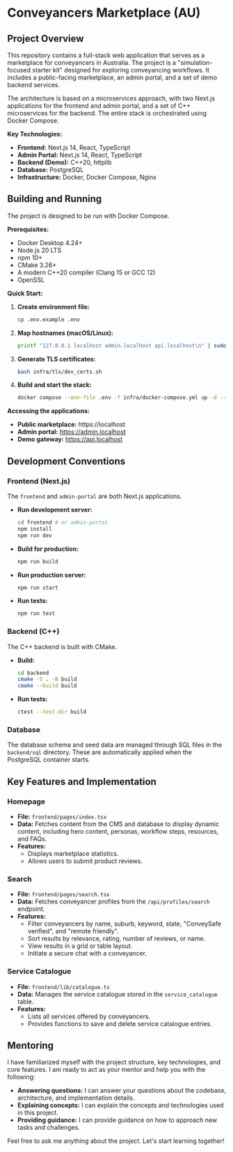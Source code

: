 # Conveyancers Marketplace (AU)

## Project Overview

This repository contains a full-stack web application that serves as a marketplace for conveyancers in Australia. The project is a "simulation-focused starter kit" designed for exploring conveyancing workflows. It includes a public-facing marketplace, an admin portal, and a set of demo backend services.

The architecture is based on a microservices approach, with two Next.js applications for the frontend and admin portal, and a set of C++ microservices for the backend. The entire stack is orchestrated using Docker Compose.

**Key Technologies:**

*   **Frontend:** Next.js 14, React, TypeScript
*   **Admin Portal:** Next.js 14, React, TypeScript
*   **Backend (Demo):** C++20, httplib
*   **Database:** PostgreSQL
*   **Infrastructure:** Docker, Docker Compose, Nginx

## Building and Running

The project is designed to be run with Docker Compose.

**Prerequisites:**

*   Docker Desktop 4.24+
*   Node.js 20 LTS
*   npm 10+
*   CMake 3.26+
*   A modern C++20 compiler (Clang 15 or GCC 12)
*   OpenSSL

**Quick Start:**

1.  **Create environment file:**
    ```bash
    cp .env.example .env
    ```
2.  **Map hostnames (macOS/Linux):**
    ```bash
    printf "127.0.0.1 localhost admin.localhost api.localhost\n" | sudo tee -a /etc/hosts
    ```
3.  **Generate TLS certificates:**
    ```bash
    bash infra/tls/dev_certs.sh
    ```
4.  **Build and start the stack:**
    ```bash
    docker compose --env-file .env -f infra/docker-compose.yml up -d --build
    ```

**Accessing the applications:**

*   **Public marketplace:** https://localhost
*   **Admin portal:** https://admin.localhost
*   **Demo gateway:** https://api.localhost

## Development Conventions

### Frontend (Next.js)

The `frontend` and `admin-portal` are both Next.js applications.

*   **Run development server:**
    ```bash
    cd frontend # or admin-portal
    npm install
    npm run dev
    ```
*   **Build for production:**
    ```bash
    npm run build
    ```
*   **Run production server:**
    ```bash
    npm run start
    ```
*   **Run tests:**
    ```bash
    npm run test
    ```

### Backend (C++)

The C++ backend is built with CMake.

*   **Build:**
    ```bash
    cd backend
    cmake -S . -B build
    cmake --build build
    ```
*   **Run tests:**
    ```bash
    ctest --test-dir build
    ```

### Database

The database schema and seed data are managed through SQL files in the `backend/sql` directory. These are automatically applied when the PostgreSQL container starts.

## Key Features and Implementation

### Homepage

*   **File:** `frontend/pages/index.tsx`
*   **Data:** Fetches content from the CMS and database to display dynamic content, including hero content, personas, workflow steps, resources, and FAQs.
*   **Features:** 
    *   Displays marketplace statistics.
    *   Allows users to submit product reviews.

### Search

*   **File:** `frontend/pages/search.tsx`
*   **Data:** Fetches conveyancer profiles from the `/api/profiles/search` endpoint.
*   **Features:** 
    *   Filter conveyancers by name, suburb, keyword, state, "ConveySafe verified", and "remote friendly".
    *   Sort results by relevance, rating, number of reviews, or name.
    *   View results in a grid or table layout.
    *   Initiate a secure chat with a conveyancer.

### Service Catalogue

*   **File:** `frontend/lib/catalogue.ts`
*   **Data:** Manages the service catalogue stored in the `service_catalogue` table.
*   **Features:** 
    *   Lists all services offered by conveyancers.
    *   Provides functions to save and delete service catalogue entries.

## Mentoring

I have familiarized myself with the project structure, key technologies, and core features. I am ready to act as your mentor and help you with the following:

*   **Answering questions:** I can answer your questions about the codebase, architecture, and implementation details.
*   **Explaining concepts:** I can explain the concepts and technologies used in this project.
*   **Providing guidance:** I can provide guidance on how to approach new tasks and challenges.

Feel free to ask me anything about the project. Let's start learning together!
